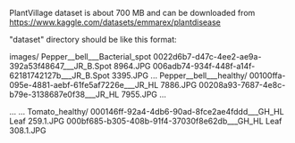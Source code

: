 PlantVillage dataset is about 700 MB and can be downloaded from https://www.kaggle.com/datasets/emmarex/plantdisease

"dataset" directory should be like this format:

images/
  Pepper__bell___Bacterial_spot
    0022d6b7-d47c-4ee2-ae9a-392a53f48647___JR_B.Spot 8964.JPG
    006adb74-934f-448f-a14f-62181742127b___JR_B.Spot 3395.JPG
    ...
  Pepper__bell___healthy/
    00100ffa-095e-4881-aebf-61fe5af7226e___JR_HL 7886.JPG
    00208a93-7687-4e8c-b79e-3138687e0f38___JR_HL 7955.JPG
    ...


  ...
  ...
  Tomato_healthy/
		000146ff-92a4-4db6-90ad-8fce2ae4fddd___GH_HL Leaf 259.1.JPG
		000bf685-b305-408b-91f4-37030f8e62db___GH_HL Leaf 308.1.JPG
		
